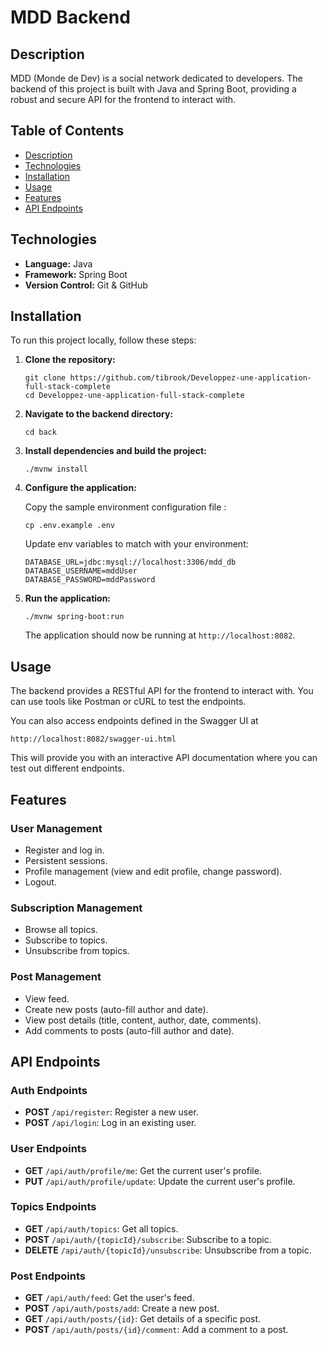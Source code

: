 # MDD Backend

## Description

MDD (Monde de Dev) is a social network dedicated to developers. The backend of this project is built with Java and Spring Boot, providing a robust and secure API for the frontend to interact with.

## Table of Contents

- [Description](#description)
- [Technologies](#technologies)
- [Installation](#installation)
- [Usage](#usage)
- [Features](#features)
- [API Endpoints](#api-endpoints)

## Technologies

- **Language:** Java
- **Framework:** Spring Boot
- **Version Control:** Git & GitHub

## Installation

To run this project locally, follow these steps:

1. **Clone the repository:**

    ```
    git clone https://github.com/tibrook/Developpez-une-application-full-stack-complete
    cd Developpez-une-application-full-stack-complete
    ```

2. **Navigate to the backend directory:**

    ```
    cd back
    ```

3. **Install dependencies and build the project:**

    ```
    ./mvnw install
    ```

4. **Configure the application:**

    Copy the sample environment configuration file :

    ```
    cp .env.example .env
    ```

    Update env variables to match with your environment: 

    ```
    DATABASE_URL=jdbc:mysql://localhost:3306/mdd_db
    DATABASE_USERNAME=mddUser
    DATABASE_PASSWORD=mddPassword
    ```

4. **Run the application:**

    ```
    ./mvnw spring-boot:run
    ```

    The application should now be running at `http://localhost:8082`.



## Usage

The backend provides a RESTful API for the frontend to interact with. You can use tools like Postman or cURL to test the endpoints.

You can also access endpoints defined in the Swagger UI at

```
http://localhost:8082/swagger-ui.html
```

This will provide you with an interactive API documentation where you can test out different endpoints.


## Features

### User Management

- Register and log in.
- Persistent sessions.
- Profile management (view and edit profile, change password).
- Logout.

### Subscription Management

- Browse all topics.
- Subscribe to topics.
- Unsubscribe from topics.

### Post Management

- View feed.
- Create new posts (auto-fill author and date).
- View post details (title, content, author, date, comments).
- Add comments to posts (auto-fill author and date).

## API Endpoints

### Auth Endpoints

- **POST** `/api/register`: Register a new user.
- **POST** `/api/login`: Log in an existing user.

### User Endpoints

- **GET** `/api/auth/profile/me`: Get the current user's profile.
- **PUT** `/api/auth/profile/update`: Update the current user's profile.

### Topics Endpoints

- **GET** `/api/auth/topics`: Get all topics.
- **POST** `/api/auth/{topicId}/subscribe`: Subscribe to a topic.
- **DELETE** `/api/auth/{topicId}/unsubscribe`: Unsubscribe from a topic.

### Post Endpoints

- **GET** `/api/auth/feed`: Get the user's feed.
- **POST** `/api/auth/posts/add`: Create a new post.
- **GET** `/api/auth/posts/{id}`: Get details of a specific post.
- **POST** `/api/auth/posts/{id}/comment`: Add a comment to a post.


